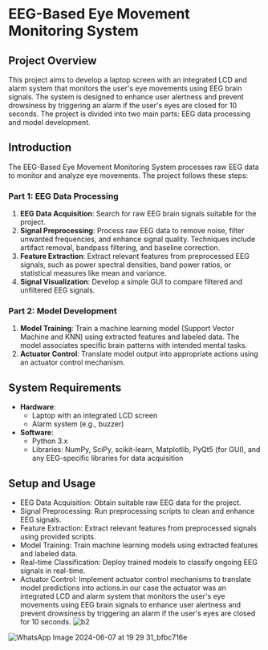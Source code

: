 # EEG-Based Eye Movement Monitoring System

## Project Overview

This project aims to develop a laptop screen with an integrated LCD and alarm system that monitors the user's eye movements using EEG brain signals. The system is designed to enhance user alertness and prevent drowsiness by triggering an alarm if the user's eyes are closed for 10 seconds. The project is divided into two main parts: EEG data processing and model development.


## Introduction

The EEG-Based Eye Movement Monitoring System processes raw EEG data to monitor and analyze eye movements. The project follows these steps:

### Part 1: EEG Data Processing

1. **EEG Data Acquisition**: Search for raw EEG brain signals suitable for the project.
2. **Signal Preprocessing**: Process raw EEG data to remove noise, filter unwanted frequencies, and enhance signal quality. Techniques include artifact removal, bandpass filtering, and baseline correction.
3. **Feature Extraction**: Extract relevant features from preprocessed EEG signals, such as power spectral densities, band power ratios, or statistical measures like mean and variance.
4. **Signal Visualization**: Develop a simple GUI to compare filtered and unfiltered EEG signals.

### Part 2: Model Development

1. **Model Training**: Train a machine learning model (Support Vector Machine and KNN) using extracted features and labeled data. The model associates specific brain patterns with intended mental tasks.
2. **Actuator Control**: Translate model output into appropriate actions using an actuator control mechanism.

## System Requirements

- **Hardware**: 
  - Laptop with an integrated LCD screen
  - Alarm system (e.g., buzzer)
- **Software**: 
  - Python 3.x
  - Libraries: NumPy, SciPy, scikit-learn, Matplotlib, PyQt5 (for GUI), and any EEG-specific libraries for data acquisition
## Setup and Usage
- EEG Data Acquisition: Obtain suitable raw EEG data for the project.
- Signal Preprocessing: Run preprocessing scripts to clean and enhance EEG signals.
- Feature Extraction: Extract relevant features from preprocessed signals using provided scripts.
- Model Training: Train machine learning models using extracted features and labeled data.
- Real-time Classification: Deploy trained models to classify ongoing EEG signals in real-time.
- Actuator Control: Implement actuator control mechanisms to translate model predictions into actions.in our case the actuator was an integrated LCD and alarm system that monitors the user's eye movements using EEG brain signals to enhance user alertness and prevent drowsiness by triggering an alarm if the user's eyes are closed for 10 seconds.
![b2](https://github.com/mai-m0hamed/Signal-Acquisition-and-BCI/assets/115077795/1a46436c-220a-4929-bbe4-8ff3f8ad5f39)
 
![WhatsApp Image 2024-06-07 at 19 29 31_bfbc716e](https://github.com/mai-m0hamed/Signal-Acquisition-and-BCI/assets/115077795/de56dba1-7961-4b83-9fb3-e51daa8b7d37)

